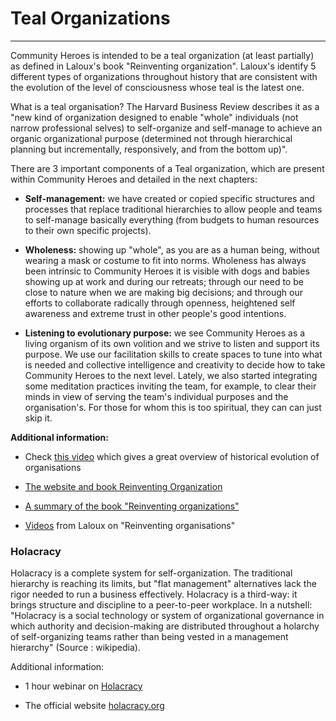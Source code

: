 # Teal Organizations
------------------------------------------------------------------------------------------------------------------------------

Community Heroes is intended to be a teal organization (at least partially) as defined in Laloux's book "Reinventing organization". Laloux's identify 5 different types of organizations throughout history that are consistent with the evolution of the level of consciousness whose teal is the latest one.

What is a teal organisation? The Harvard Business Review describes it as a "new kind of organization designed to enable "whole" individuals (not narrow professional selves) to self-organize and self-manage to achieve an organic organizational purpose (determined not through hierarchical planning but incrementally, responsively, and from the bottom up)".

There are 3 important components of a Teal organization, which are present within Community Heroes and detailed in the next chapters:

-   **Self-management:** we have created or copied specific structures and processes that replace traditional hierarchies to allow people and teams to self-manage basically everything (from budgets to human resources to their own specific projects).

-   **Wholeness:** showing up "whole", as you are as a human being, without wearing a mask or costume to fit into norms. Wholeness has always been intrinsic to Community Heroes it is visible with dogs and babies showing up at work and during our retreats; through our need to be close to nature when we are making big decisions; and through our efforts to collaborate radically through openness, heightened self awareness and extreme trust in other people's good intentions.

-   **Listening to evolutionary purpose:** we see Community Heroes as a living organism of its own volition and we strive to listen and support its purpose. We use our facilitation skills to create spaces to tune into what is needed and collective intelligence and creativity to decide how to take Community Heroes to the next level. Lately, we also started integrating some meditation practices inviting the team, for example, to clear their minds in view of serving the team's individual purposes and the organisation's. For those for whom this is too spiritual, they can can just skip it.

**Additional information:**

-   Check [this video](https://vimeo.com/121517508) which gives a great overview of historical evolution of organisations

-   [The website and book Reinventing Organization](http://www.reinventingorganizations.com/)

-   [A summary of the book "Reinventing organizations"](https://drive.google.com/open?id=1y8503RIvh1Xr2lp8jTzSHVRSW1Bh09KH)

-   [Videos](https://www.youtube.com/channel/UCUiCCzSId58oP0p62Z2m3zQ/playlists) from Laloux on "Reinventing organisations"

### Holacracy

Holacracy is a complete system for self-organization. The traditional hierarchy is reaching its limits, but "flat management" alternatives lack the rigor needed to run a business effectively. Holacracy is a third-way: it brings structure and discipline to a peer-to-peer workplace. In a nutshell: "Holacracy is a social technology or system of organizational governance in which authority and decision-making are distributed throughout a holarchy of self-organizing teams rather than being vested in a management hierarchy" (Source : wikipedia).

Additional information:

-   1 hour webinar on [Holacracy](https://www.holacracy.org/holacracy-intro-webinar-recorded)

-   The official website [holacracy.org](http://www.holacracy.org/)